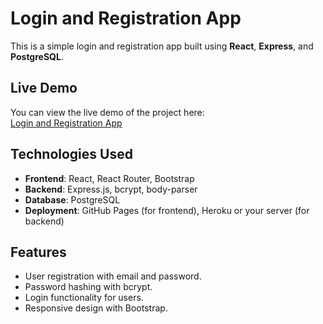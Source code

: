 
# Login and Registration App

This is a simple login and registration app built using **React**, **Express**, and **PostgreSQL**.

## Live Demo

You can view the live demo of the project here:  
[Login and Registration App](https://dawka86.github.io/Login-and-Registration/)

## Technologies Used

- **Frontend**: React, React Router, Bootstrap
- **Backend**: Express.js, bcrypt, body-parser
- **Database**: PostgreSQL
- **Deployment**: GitHub Pages (for frontend), Heroku or your server (for backend)

## Features

- User registration with email and password.
- Password hashing with bcrypt.
- Login functionality for users.
- Responsive design with Bootstrap.


